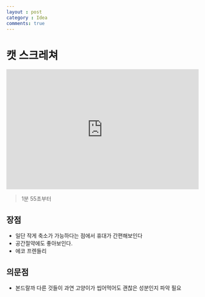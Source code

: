 ```yaml
---
layout : post
category : Idea
comments: true
---
```



# 캣 스크레쳐



<iframe src="https://www.facebook.com/plugins/video.php?href=https%3A%2F%2Fwww.facebook.com%2Ffloppycats%2Fvideos%2F276864929857573%2F&show_text=0&width=560" width="100%" height="315" style="border:none;overflow:hidden" scrolling="no" frameborder="0" allowTransparency="true" allowFullScreen="true"></iframe>

   > 1분 55초부터

## 장점

- 일단 작게 축소가 가능하다는 점에서 휴대가 간편해보인다
- 공간절약에도 좋아보인다.
- 에코 프렌들리

## 의문점

- 본드랄까 다른 것들이 과연 고양이가 씹어먹어도 괜찮은 성분인지 파악 필요